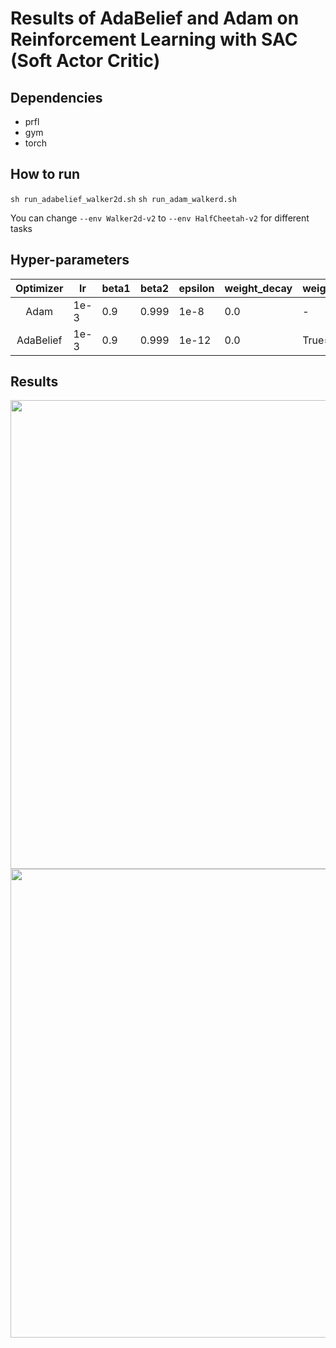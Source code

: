 # Results of AdaBelief and Adam on Reinforcement Learning with SAC (Soft Actor Critic)

## Dependencies
* prfl
* gym
* torch

## How to run
```sh run_adabelief_walker2d.sh```
```sh run_adam_walkerd.sh```

You can change ```--env Walker2d-v2``` to ```--env HalfCheetah-v2``` for different tasks

## Hyper-parameters
|   Optimizer   |  lr | beta1 | beta2 | epsilon | weight_decay | weight_decouple | rectify     | fixed_decay | amsgrad |
|:--------:|-----|-------|-------|---------|--------------|-----------------|-------------|---------|---------|
| Adam    | 1e-3 | 0.9   | 0.999 | 1e-8    | 0.0        | -           | -      | -   | -   |
| AdaBelief    | 1e-3 | 0.9   | 0.999 | 1e-12    | 0.0        | True=False           | True     | False  | False   |

## Results
<img src="HalfCheetach.png" width=750>
<img src="walker2d.png" width=750>
